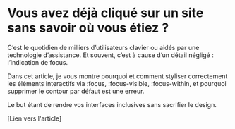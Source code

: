 # Vous avez déjà cliqué sur un site sans savoir où vous étiez ?

C’est le quotidien de milliers d’utilisateurs clavier ou aidés par une technologie d’assistance. Et souvent, c’est à cause d’un détail négligé : l’indication de focus.

Dans cet article, je vous montre pourquoi et comment styliser correctement les éléments interactifs via :focus, :focus-visible, :focus-within, et pourquoi supprimer le contour par défaut est une erreur.

Le but étant de rendre vos interfaces inclusives sans sacrifier le design.

[Lien vers l'article]
